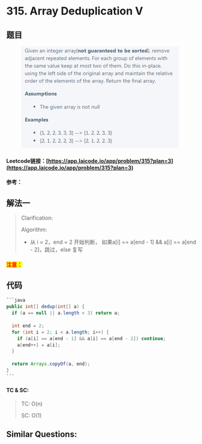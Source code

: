 # 315. Array Deduplication V

## 题目

<figure><img src="../../.gitbook/assets/image (2).png" alt=""><figcaption></figcaption></figure>

#### Leetcode链接：[https://app.laicode.io/app/problem/315?plan=3](https://app.laicode.io/app/problem/315?plan=3)

#### 参考：

## 解法一

> Clarification:&#x20;
>
> Algorithm:&#x20;
>
> * 从 i = 2，end = 2 开始判断， 如果a\[i] == a\[end - 1] && a\[i] == a\[end - 2]，跳过，else 复写

#### <mark style="color:red;">注意：</mark>

## 代码

````java
```java
public int[] dedup(int[] a) {
  if (a == null || a.length < 3) return a;

  int end = 2;
  for (int i = 2; i < a.length; i++) {
    if (a[i] == a[end - 1] && a[i] == a[end - 2]) continue;
    a[end++] = a[i];
  }

  return Arrays.copyOf(a, end);
}
```
````

#### TC & SC:&#x20;

> TC: O(n)
>
> SC: O(1)

## **Similar Questions:**&#x20;
